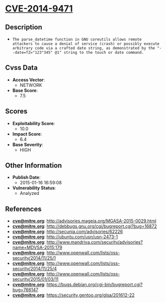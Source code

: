 
# [CVE-2014-9471](https://cve.mitre.org/cgi-bin/cvename.cgi?name=CVE-2014-9471)

## Description

- `The parse_datetime function in GNU coreutils allows remote attackers to cause a denial of service (crash) or possibly execute arbitrary code via a crafted date string, as demonstrated by the "--date=TZ="123"345" @1" string to the touch or date command.`

## Cvss Data

- **Access Vector**:
  - NETWORK
- **Base Score**:
  - 7.5

## Scores

- **Exploitability Score**:
  - 10.0
- **Impact Score**:
  - 6.4
- **Base Severity**:
  - HIGH

## Other Information

- **Publish Date**:
  - 2015-01-16 16:59:08
- **Vulnerability Status**:
  - Analyzed

## References

- **cve@mitre.org**: http://advisories.mageia.org/MGASA-2015-0029.html
- **cve@mitre.org**: http://debbugs.gnu.org/cgi/bugreport.cgi?bug=16872
- **cve@mitre.org**: http://secunia.com/advisories/62226
- **cve@mitre.org**: http://ubuntu.com/usn/usn-2473-1
- **cve@mitre.org**: http://www.mandriva.com/security/advisories?name=MDVSA-2015:179
- **cve@mitre.org**: http://www.openwall.com/lists/oss-security/2014/11/25/1
- **cve@mitre.org**: http://www.openwall.com/lists/oss-security/2014/11/25/4
- **cve@mitre.org**: http://www.openwall.com/lists/oss-security/2015/01/03/11
- **cve@mitre.org**: https://bugs.debian.org/cgi-bin/bugreport.cgi?bug=766147
- **cve@mitre.org**: https://security.gentoo.org/glsa/201612-22

